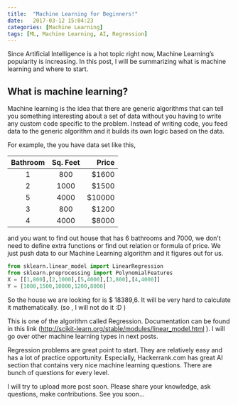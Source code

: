 ```yaml
---
title:  "Machine Learning for Beginners!"
date:   2017-03-12 15:04:23
categories: [Machine Learning]
tags: [ML, Machine Learning, AI, Regression]
---
```



Since Artificial Intelligence is a hot topic right now, Machine Learning’s popularity is increasing. In this post, I will be summarizing what is machine learning and where to start.


## What is machine learning?


Machine learning is the idea that there are generic algorithms that can tell you something interesting about a set of data without you having to write any custom code specific to the problem. Instead of writing code, you feed data to the generic algorithm and it builds its own logic based on the data.

For example, the you have data set like this,


| Bathroom        | Sq. Feet    | Price  |
| :-------------: |:-------------:| -----:|
| 1     |800     |  $1600 |
| 2     | 1000   |  $1500 |
| 5     | 4000   |    $10000 |
| 3     | 800    |    $1200 |
| 4     | 4000   |    $8000 |



and you want to find out house that has 6 bathrooms and 7000, we don’t need to define extra functions or find out relation or formula of price. We just push data to our Machine Learning algorithm and it figures out for us.


``` python
from sklearn.linear_model import LinearRegression 
from sklearn.preprocessing import PolynomialFeatures
X = [[1,800],[2,1000],[5,4000],[3,800],[4,4000]]
Y = [1000,1500,10000,1200,8000]
```

So the house we are looking for is $ 18389,6. It will be very hard to calculate it mathematically. (so , I will not do it :D )

This is one of the algorithm called Regression. Documentation can be found in this link (http://scikit-learn.org/stable/modules/linear_model.html ). I will go over other machine learning types in next posts.

Regression problems are great point to start. They are relatively easy and has a lot of practice opportunity. Especially, Hackerrank.com has great AI section that contains very nice machine learning questions. There are bunch of questions for every level.

I will try to upload more post soon. Please share your knowledge, ask questions, make contributions. See you soon…